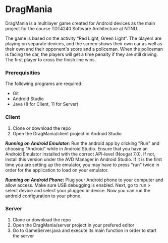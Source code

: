 # **DragMania**

DragMania is a multilayer game created for Android devices as the main project for the course TDT4240 Software Architecture at NTNU. 

The game is based on the activity “Red Light, Green Light”. The players are playing on separate devices,
and the screen shows their own car as well as their own and their opponent's score and a policeman. When the policeman is facing
the car, the players will get a time penalty if they are still driving. The first player to cross the finish line wins. 

### **Prerequisities**
The following programs are required: 
- Git
- Android Studio
- Java (8 for Client, 11 for Server)


### **Client**
  1. Clone or download the repo
  2. Open the DragMania/client project in Android Studio 


  ***Running on Android Emulator:***
  Run the android app by clicking "Run" and choosing "Android" while in Android Studio. Ensure that you have an Android Emulator installed with the correct API-level (Nougat 7.0). If not, install this version under the AVD Manager in Android Studio. If it is the first time you are setting up the emulator, you may have to press "run" twice in order for the application to load on your emulator. 
  
  ***Running on Android Phone:***
  Plug your Android phone to your computer and allow access. Make sure USB debugging is enabled. Next, go to run > select device and select your plugged in device. Now you can run the android configuration to your phone. 

### **Server**
  1. Clone or download the repo
  2. Open the DragMania/server project in your prefered editor
  3. Go to GameServer.java and execute its main function in order to start the server 
